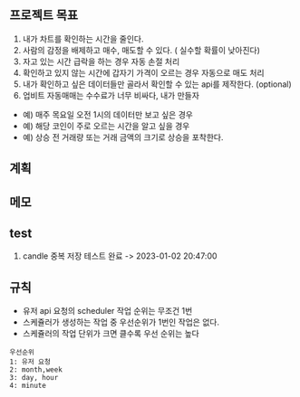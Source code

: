 ## 프로젝트 목표

1. 내가 차트를 확인하는 시간을 줄인다.
2. 사람의 감정을 배제하고 매수, 매도할 수 있다. ( 실수할 확률이 낮아진다)
3. 자고 있는 시간 급락을 하는 경우 자동 손절 처리
4. 확인하고 있지 않는 시간에 갑자기 가격이 오르는 경우 자동으로 매도 처리
5. 내가 확인하고 싶은 데이터들만 골라서 확인할 수 있는 api를 제작한다. (optional)
6. 업비트 자동매매는 수수료가 너무 비싸다, 내가 만들자

- 예) 매주 목요일 오전 1시의 데이터만 보고 싶은 경우
- 예) 해당 코인이 주로 오르는 시간을 알고 싶을 경우
- 예) 상승 전 거래량 또는 거래 금액의 크기로 상승을 포착한다.

## 계획

## 메모

## test

1. candle 중복 저장 테스트 완료 -> 2023-01-02 20:47:00

## 규칙

- 유저 api 요청의 scheduler 작업 순위는 무조건 1번
- 스케쥴러가 생성하는 작업 중 우선순위가 1번인 작업은 없다.
- 스케쥴러의 작업 단위가 크면 클수록 우선 순위는 높다

```
우선순위
1: 유저 요청
2: month,week
3: day, hour
4: minute
```

